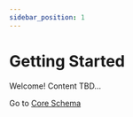 ```yaml
---
sidebar_position: 1
---
```


# Getting Started

Welcome! Content TBD...

Go to [Core Schema](../spec/schemas/core)
